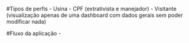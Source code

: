 #Tipos de perfis
    - Usina
    - CPF (extrativista e manejador)
    - Visitante (visualização apenas de uma dashboard com dados gerais sem poder modificar nada)

#Fluxo da aplicação
    - 
